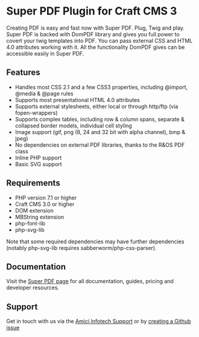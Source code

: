 # Super PDF Plugin for Craft CMS 3

Creating PDF is easy and fast now with Super PDF. Plug, Twig and play. Super PDF is backed with DomPDF library and gives you full power to covert your twig templates into PDF. You can pass external CSS and HTML 4.0 attributes working with it. All the functionality DomPDF gives can be accessible easily in Super PDF.

## Features
 * Handles most CSS 2.1 and a few CSS3 properties, including @import, @media &
   @page rules
 * Supports most presentational HTML 4.0 attributes
 * Supports external stylesheets, either local or through http/ftp (via
   fopen-wrappers)
 * Supports complex tables, including row & column spans, separate & collapsed
   border models, individual cell styling
 * Image support (gif, png (8, 24 and 32 bit with alpha channel), bmp & jpeg)
 * No dependencies on external PDF libraries, thanks to the R&OS PDF class
 * Inline PHP support
 * Basic SVG support

## Requirements
 * PHP version 7.1 or higher
 * Craft CMS 3.0 or higher
 * DOM extension
 * MBString extension
 * php-font-lib
 * php-svg-lib

Note that some required dependencies may have further dependencies (notably php-svg-lib requires sabberworm/php-css-parser).

## Documentation
Visit the [Super PDF page](https://docs.amiciinfotech.com/craft/super-pdf) for all documentation, guides, pricing and developer resources.

## Support
Get in touch with us via the [Amici Infotech Support](https://amiciinfotech.com/contact) or by [creating a Github issue](/amici-infotech/craft-super-pdf)
